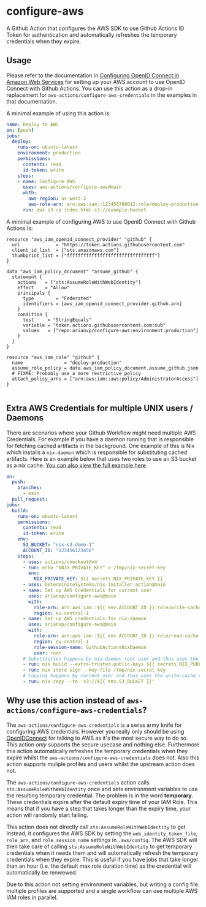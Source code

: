 # configure-aws

A Github Action that configures the AWS SDK to use Github Actions ID Token for authentication
and automatically refreshes the temporary credentials when they expire.

## Usage

Please refer to the documentation in [Configuring OpenID Connect in Amazon Web Services](https://docs.github.com/en/actions/deployment/security-hardening-your-deployments/configuring-openid-connect-in-amazon-web-services)
for setting up your AWS account to use OpenID Connect with Github Actions. You can use this action
as a drop-in replacement for `aws-actions/configure-aws-credentials` in the examples in that documentation.

A minimal example of using this action is:
    
```yaml
name: Deploy to AWS
on: [push]
jobs:
  deploy:
    runs-on: ubuntu-latest
    environment: production
    permissions:
      contents: read
      id-token: write
    steps:
    - name: Configure AWS
      uses: aws-actions/configure-aws@main
      with:
        aws-region: us-west-2
        aws-role-arn: arn:aws:iam::123456789012:role/deploy-production
      run: aws s3 cp index.html s3://example-bucket
```
A minimal example of configuring AWS to use OpenID Connect with Github Actions is:

```hcl
resource "aws_iam_openid_connect_provider" "github" {
  url             = "https://token.actions.githubusercontent.com"
  client_id_list  = ["sts.amazonaws.com"]
  thumbprint_list = ["ffffffffffffffffffffffffffffffff"]
}

data "aws_iam_policy_document" "assume_github" {
  statement {
    actions   = ["sts:AssumeRoleWithWebIdentity"]
    effect    = "Allow"
    principals {
      type        = "Federated"
      identifiers = [aws_iam_openid_connect_provider.github.arn]
    }
    condition {
      test     = "StringEquals"
      variable = "token.actions.githubusercontent.com:sub"
      values   = ["repo:arianvp/configure-aws:environment:production"]
    }
  }
}

resource "aws_iam_role" "github" {
  name               = "deploy-production"
  assume_role_policy = data.aws_iam_policy_document.assume_github.json
  # FIXME: Probably use a more restrictive policy
  attach_policy_arns = ["arn:aws:iam::aws:policy/AdministratorAccess"]
}


```

[OpenIDConnect]: https://docs.github.com/en/actions/deployment/security-hardening-your-deployments/configuring-openid-connect-in-cloud-providers

## Extra AWS Credentials for multiple UNIX users / Daemons

There are scenarios where your Github Workflow might need multiple AWS Credentials.  For example if you have 
a daemon running that is responsible for fetching cached artifacts in the background.  One example of this
is Nix which installs a `nix-daemon` which is responsible for substituting cached artifacts.
Here is an example below that uses two roles to use an S3 bucket as a nix cache. [You can also view the full example here](https://github.com/arianvp/nix-s3-demo)

```yaml
on:
  push:
    branches:
      - main
  pull_request:
jobs:
  build:
    runs-on: ubuntu-latest
    permissions:
      contents: read
      id-token: write
    env:
      S3_BUCKET: "nix-s3-demo-1"
      ACCOUNT_ID: "123456123456"
    steps:
      - uses: actions/checkout@v4
      - run: echo "$NIX_PRIVATE_KEY" > /tmp/nix-secret-key
        env:
          NIX_PRIVATE_KEY: ${{ secrets.NIX_PRIVATE_KEY }}
      - uses: DeterminateSystems/nix-installer-action@main
      - name: Set up AWS Credentials for current user
        uses: arianvp/configure-aws@main
        with:
          role-arn: arn:aws:iam::${{ env.ACCOUNT_ID }}:role/write-cache
          region: eu-central-1
      - name: Set up AWS credentials for nix-daemon 
        uses: arianvp/configure-aws@main
        with:
          role-arn: arn:aws:iam::${{ env.ACCOUNT_ID }}:role/read-cache
          region: eu-central-1
          role-session-name: GithubActionsNixDaemon
          user: root
      # Substitution happens by nix-daemon root user and thus uses the read-cache role
      - run: nix build --extra-trusted-public-keys ${{ secrets.NIX_PUBLIC_KEY }} --extra-substituters 's3://${{ env.S3_BUCKET }}'
      - run: nix store sign --key-file /tmp/nix-secret-key
      # Copying happens by current user and thus uses the write-cache role
      - run: nix copy --to 's3://${{ env.S3_BUCKET }}'
```

## Why use this action instead of `aws-actions/configure-aws-credentials`?

The  `aws-actions/configure-aws-credentials` is a swiss army knife for
configuring AWS credentials. However you really only should be using [OpenIDConnect]
for talking to AWS as it's the most secure way to do so. This action _only_
supports the secure usecase and nothing else.  Furthermore this action
automatically refreshes the temporary credentials when they expire whilst the
`aws-actions/configure-aws-credentials` does not. Also this action supports
muliple profiles and users whilst the upstream action does not.

The `aws-actions/configure-aws-credentials` action calls `sts:AssumeRoleWithWebIdentity`
once and sets environment variables to use the resulting temporary credential.
The problem is in the word **temporary**.  These credentials expire after the default
expiry time of your IAM Role. This means that if you have a step that takes longer
than the expiry time, your action will randomly start failing.

This action does not directly call `sts:AssumeRoleWithWebIdentity` to get
Instead, it configures the AWS SDK by setting the `web_identity_token_file`,
`role_arn`, and `role_session_name` settings in `.aws/config`.  The AWS SDK
will then take care of calling `sts:AssumeRoleWithWebIdentity` to get temporary
credentials when it needs them and will automatically refresh the temporary
credentials when they expire.  This is useful if you have jobs that take longer
than an hour (i.e. the default max role duration time) as the credential will
automatically be renwewed. 

Due to this action not setting environment variables, but writing a config file.
multiple profiles are supported and a single workflow can use multiple AWS IAM
roles in parallel.
